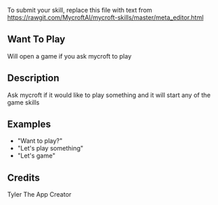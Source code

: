 To submit your skill, replace this file with text from 
https://rawgit.com/MycroftAI/mycroft-skills/master/meta_editor.html


## Want To Play
Will open a game if you ask mycroft to play

## Description 
Ask mycroft if it would like to play something and it will start any of the game skills

## Examples 
* "Want to play?"
* "Let's play something"
* "Let's game"

## Credits 
Tyler The App Creator


